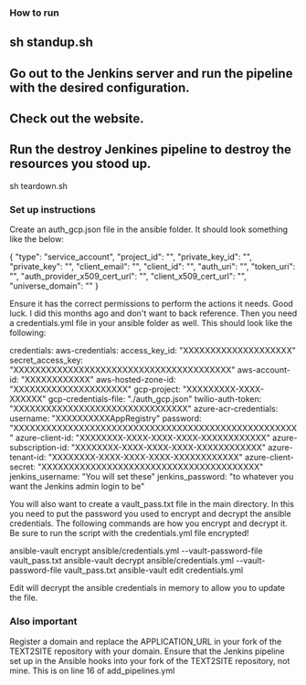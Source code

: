 ### How to run

sh standup.sh
---
Go out to the Jenkins server and run the pipeline with the desired configuration.
---
Check out the website.
---
Run the destroy Jenkines pipeline to destroy the resources you stood up.
---
sh teardown.sh

### Set up instructions

Create an auth_gcp.json file in the ansible folder. It should look something like the below:

{
  "type": "service_account",
  "project_id": "",
  "private_key_id": "",
  "private_key": "",
  "client_email": "",
  "client_id": "",
  "auth_uri": "",
  "token_uri": "",
  "auth_provider_x509_cert_url": "",
  "client_x509_cert_url": "",
  "universe_domain": ""
}

Ensure it has the correct permissions to perform the actions it needs. Good luck. I did this months ago and don't want to back reference.
Then you need a credentials.yml file in your ansible folder as well. This should look like the following:

credentials:
  aws-credentials:
    access_key_id: "XXXXXXXXXXXXXXXXXXXX"
    secret_access_key: "XXXXXXXXXXXXXXXXXXXXXXXXXXXXXXXXXXXXXXXX"
  aws-account-id: "XXXXXXXXXXXX"
  aws-hosted-zone-id: "XXXXXXXXXXXXXXXXXXXXX"
  gcp-project: "XXXXXXXXX-XXXX-XXXXXX"
  gcp-credentials-file: "./auth_gcp.json"
  twilio-auth-token: "XXXXXXXXXXXXXXXXXXXXXXXXXXXXXXXX"
  azure-acr-credentials:
    username: "XXXXXXXXXXAppRegistry"
    password: "XXXXXXXXXXXXXXXXXXXXXXXXXXXXXXXXXXXXXXXXXXXXXXXXXXXX"
  azure-client-id: "XXXXXXXX-XXXX-XXXX-XXXX-XXXXXXXXXXXX"
  azure-subscription-id: "XXXXXXXX-XXXX-XXXX-XXXX-XXXXXXXXXXXX"
  azure-tenant-id: "XXXXXXXX-XXXX-XXXX-XXXX-XXXXXXXXXXXX"
  azure-client-secret: "XXXXXXXXXXXXXXXXXXXXXXXXXXXXXXXXXXXXXXXX"
jenkins_username: "You will set these"
jenkins_password: "to whatever you want the Jenkins admin login to be"

You will also want to create a vault_pass.txt file in the main directory. In this you need to put the password you used to encrypt and decrypt the ansible credentials. The following commands are how you encrypt and decrypt it. Be sure to run the script with the credentials.yml file encrypted!

ansible-vault encrypt ansible/credentials.yml --vault-password-file vault_pass.txt
ansible-vault decrypt ansible/credentials.yml --vault-password-file vault_pass.txt
ansible-vault edit credentials.yml

Edit will decrypt the ansible credentials in memory to allow you to update the file.


### Also important
Register a domain and replace the APPLICATION_URL in your fork of the TEXT2SITE repository with your domain.
Ensure that the Jenkins pipeline set up in the Ansible hooks into your fork of the TEXT2SITE repository, not mine. This is on line 16 of add_pipelines.yml
